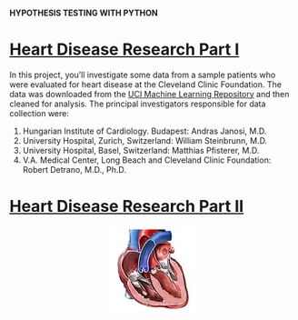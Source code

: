 #### HYPOTHESIS TESTING WITH PYTHON

# [Heart Disease Research Part I](https://www.codecademy.com/courses/hypothesis-testing-python/projects/heart-disease-research-i)

In this project, you’ll investigate some data from a sample patients who were evaluated for heart disease at the Cleveland Clinic Foundation. 
The data was downloaded from the [UCI Machine Learning Repository](https://archive.ics.uci.edu/ml/datasets/Heart+Disease)
and then cleaned for analysis. 
The principal investigators responsible for data collection were:
1. Hungarian Institute of Cardiology. Budapest: Andras Janosi, M.D.
2. University Hospital, Zurich, Switzerland: William Steinbrunn, M.D.
3. University Hospital, Basel, Switzerland: Matthias Pfisterer, M.D.
4. V.A. Medical Center, Long Beach and Cleveland Clinic Foundation: Robert Detrano, M.D., Ph.D.

# [Heart Disease Research Part II](https://www.codecademy.com/courses/hypothesis-testing-python/projects/heart-disease-research-part-ii)

<p align="center">
  <img alt="heart" src="heart.jpg" />
</p>
